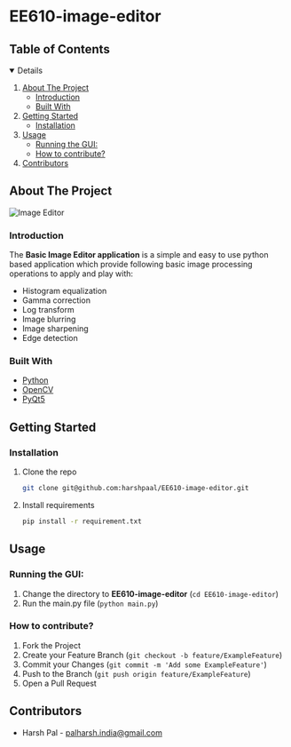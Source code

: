 <!-- PROJECT SHIELDS -->
<!--
concise syntax you may use.
*** https://www.markdownguide.org/basic-syntax/#reference-style-links
-->
# EE610-image-editor
## Table of Contents
<!-- TABLE OF CONTENTS -->
<details open="open">
  <ol>
    <li>
      <a href="#about-the-project">About The Project</a>
      <ul>
        <li><a href="#introduction">Introduction</a></li>
        <li><a href="#built-with">Built With</a></li>
      </ul>
    </li>
    <li>
      <a href="#getting-started">Getting Started</a>
      <ul>
        <li><a href="#installation">Installation</a></li>
      </ul>
    </li>
    <li>
        <a href="#usage">Usage</a>
        <ul>
<li><a href="#running-the-gui">Running the GUI:</a>
</li>
<li><a href="#how-to-contribute?">How to contribute?</a>
</li>
        </ul>
    </li>
    <li><a href="#contributors">Contributors</a></li>
  </ol>
</details>



<!-- ABOUT THE PROJECT -->
## About The Project

![Image Editor](img\img_1.jpg "Topic Modelling")

### Introduction
The **Basic Image Editor application** is a simple and easy to use 
python based application which provide following basic image processing operations to apply and play with:
- Histogram equalization
- Gamma correction
- Log transform 
- Image blurring
- Image sharpening
- Edge detection
 
### Built With
* [Python](https://www.python.org/)
* [OpenCV](https://opencv.org/)
* [PyQt5](https://pypi.org/project/PyQt5/)

<!-- GETTING STARTED -->
## Getting Started
### Installation

1. Clone the repo
   ```sh
   git clone git@github.com:harshpaal/EE610-image-editor.git
   ```
2. Install requirements
   ```sh
   pip install -r requirement.txt
   ```

<!-- USAGE EXAMPLES -->
## Usage

### Running the GUI:
1. Change the directory to **EE610-image-editor** (`cd EE610-image-editor`)
2. Run the main.py file (`python main.py`)

### How to contribute?
1. Fork the Project
2. Create your Feature Branch (`git checkout -b feature/ExampleFeature`)
3. Commit your Changes (`git commit -m 'Add some ExampleFeature'`)
4. Push to the Branch (`git push origin feature/ExampleFeature`)
5. Open a Pull Request

<!-- CONTACT -->
## Contributors
* Harsh Pal - <a href="mailto:palharsh.india@gmail.com">palharsh.india@gmail.com</a>

